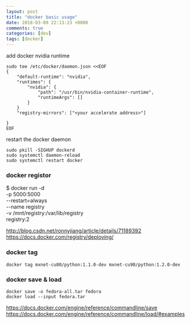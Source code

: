 ```yaml
---
layout: post
title: "docker basic usage"
date: 2018-03-09 22:13:23 +0800
comments: true
categories: [dev]
tags: [docker]
---
```


add docker nvidia runtime
```
sudo tee /etc/docker/daemon.json <<EOF
{
    "default-runtime": "nvidia",
    "runtimes": {
        "nvidia": {
            "path": "/usr/bin/nvidia-container-runtime",
            "runtimeArgs": []
        }
    }
    "registry-mirrors": ["<your accelerate address>"]

}
EOF
```

restart the docker daemon
```
sudo pkill -SIGHUP dockerd
sudo systemctl daemon-reload
sudo systemctl restart docker
```

### docker registor

$ docker run -d \
  -p 5000:5000 \
  --restart=always \
  --name registry \
  -v /mnt/registry:/var/lib/registry \
  registry:2

http://blog.csdn.net/ronnyjiang/article/details/71189392
https://docs.docker.com/registry/deploying/

### docker tag

`docker tag mxnet-cu80/python:1.1.0-dev mxnet-cu90/python:1.2.0-dev`

### docker save & load

```
docker save -o fedora-all.tar fedora
docker load --input fedora.tar
```

https://docs.docker.com/engine/reference/commandline/save
https://docs.docker.com/engine/reference/commandline/load/#examples

